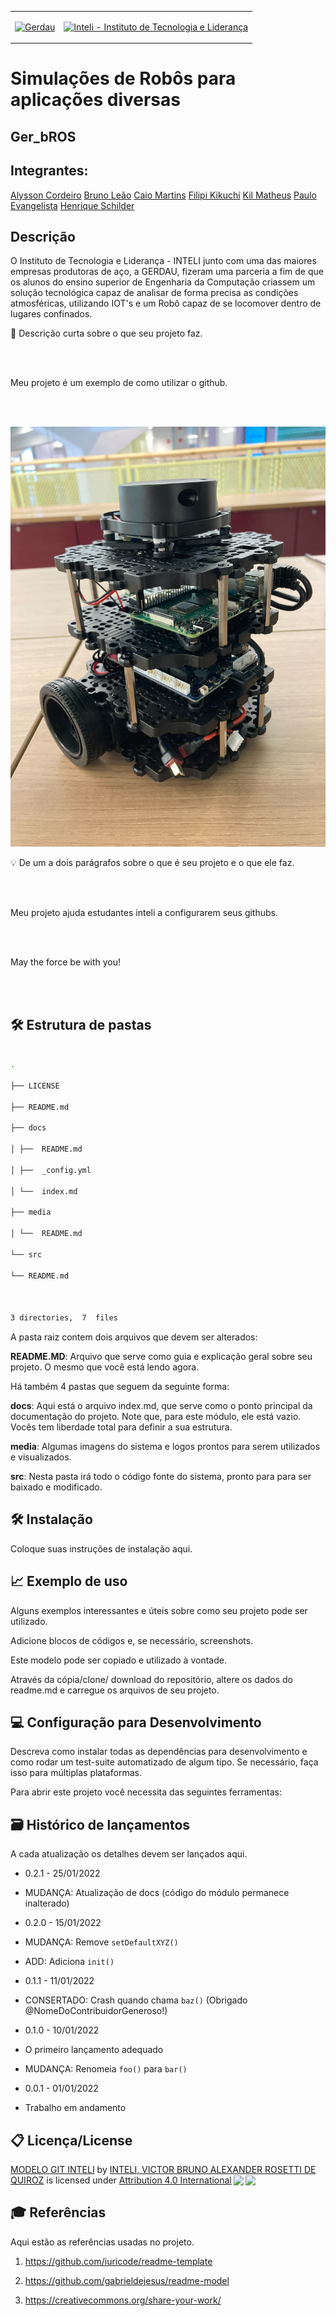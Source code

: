 <table>

<tr>

<td>

<a  href= "https://www2.gerdau.com.br/"><img  src="https://upload.wikimedia.org/wikipedia/commons/thumb/8/89/Gerdau_logo_%282011%29.svg/1200px-Gerdau_logo_%282011%29.svg.png"  alt="Gerdau"  border="0"  width="20%"></a>

</td>

<td><a  href= "https://www.inteli.edu.br/"><img  src="https://www.inteli.edu.br/wp-content/uploads/2021/08/20172028/marca_1-2.png"  alt="Inteli - Instituto de Tecnologia e Liderança"  border="0"  width="30%"></a>

</td>

</tr>

</table>

  

# Simulações de Robôs para aplicações diversas

  

## Ger_bROS

  

## Integrantes:

<a href="https://www.linkedin.com/in/alysson-cordeiro-0684a8236">Alysson Cordeiro</a>
<a href="https://www.linkedin.com/in/brunomleao">Bruno Leão</a>
<a href="https://www.linkedin.com/in/caio-m1849">Caio Martins</a>
<a href="https://www.linkedin.com/in/filipi-enzo-siqueira-kikuchi-1811a9213">Filipi Kikuchi</a>
<a href="https://www.linkedin.com/in/kil-matheus-gomes-teixeira-78257020a">Kil Matheus</a>
<a href="https://www.linkedin.com/in/paulo-evangelista">Paulo Evangelista</a>
<a href="https://www.linkedin.com/in/kil-matheus-gomes-teixeira-78257020a">Henrique Schilder</a>

## Descrição

  O Instituto de Tecnologia e Liderança - INTELI junto com uma das maiores empresas produtoras de aço, a GERDAU, fizeram uma parceria a fim de que os alunos do ensino superior de Engenharia da Computação criassem um solução tecnológica capaz de analisar de forma precisa as condições atmosféricas, utilizando IOT's e um Robô capaz de se locomover dentro de lugares confinados.

📜 Descrição curta sobre o que seu projeto faz.

<br><br>

Meu projeto é um exemplo de como utilizar o github.

<br><br>

<p  align="center">

<img  src="docs/img/robo.jpg"  alt="Robô">

</p>

  
  

💡 De um a dois parágrafos sobre o que é seu projeto e o que ele faz.

<br><br>

Meu projeto ajuda estudantes inteli a configurarem seus githubs.

<br><br>

May the force be with you!

<br><br>

  

## 🛠 Estrutura de pastas

```bash

.

├── LICENSE

├── README.md

├── docs

│ ├──  README.md

│ ├──  _config.yml

│ └──  index.md

├── media

│ └──  README.md

└── src

└── README.md

  

3 directories,  7  files

```

  

A pasta raiz contem dois arquivos que devem ser alterados:

  

<b>README.MD</b>: Arquivo que serve como guia e explicação geral sobre seu projeto. O mesmo que você está lendo agora.

  

Há também 4 pastas que seguem da seguinte forma:

  

<b>docs</b>: Aqui está o arquivo index.md, que serve como o ponto principal da documentação do projeto. Note que, para este módulo, ele está vazio. Vocês tem liberdade total para definir a sua estrutura.

  

<b>media</b>: Algumas imagens do sistema e logos prontos para serem utilizados e visualizados.

  

<b>src</b>: Nesta pasta irá todo o código fonte do sistema, pronto para para ser baixado e modificado.

  

## 🛠 Instalação

  

Coloque suas instruções de instalação aqui.

  

## 📈 Exemplo de uso

  

Alguns exemplos interessantes e úteis sobre como seu projeto pode ser utilizado.

  

Adicione blocos de códigos e, se necessário, screenshots.

  

Este modelo pode ser copiado e utilizado à vontade.

  

Através da cópia/clone/ download do repositório, altere os dados do readme.md e carregue os arquivos de seu projeto.

  

## 💻 Configuração para Desenvolvimento

  

Descreva como instalar todas as dependências para desenvolvimento e como rodar um test-suite automatizado de algum tipo. Se necessário, faça isso para múltiplas plataformas.

  

Para abrir este projeto você necessita das seguintes ferramentas:

  

## 🗃 Histórico de lançamentos

  

A cada atualização os detalhes devem ser lançados aqui.

  

* 0.2.1 - 25/01/2022

* MUDANÇA: Atualização de docs (código do módulo permanece inalterado)

* 0.2.0 - 15/01/2022

* MUDANÇA: Remove `setDefaultXYZ()`

* ADD: Adiciona `init()`

* 0.1.1 - 11/01/2022

* CONSERTADO: Crash quando chama `baz()` (Obrigado @NomeDoContribuidorGeneroso!)

* 0.1.0 - 10/01/2022

* O primeiro lançamento adequado

* MUDANÇA: Renomeia `foo()` para `bar()`

* 0.0.1 - 01/01/2022

* Trabalho em andamento

  

## 📋 Licença/License

  

<p  xmlns:cc="http://creativecommons.org/ns#"  xmlns:dct="http://purl.org/dc/terms/"><a  property="dct:title"  rel="cc:attributionURL"  href="https://github.com/Spidus/Teste_Final_1">MODELO GIT INTELI</a> by <a  rel="cc:attributionURL dct:creator"  property="cc:attributionName"  href="https://www.yggbrasil.com.br/vr">INTELI, VICTOR BRUNO ALEXANDER ROSETTI DE QUIROZ</a> is licensed under <a  href="http://creativecommons.org/licenses/by/4.0/?ref=chooser-v1"  target="_blank"  rel="license noopener noreferrer"  style="display:inline-block;">Attribution 4.0 International<img  style="height:22px!important;margin-left:3px;vertical-align:text-bottom;"  src="https://mirrors.creativecommons.org/presskit/icons/cc.svg?ref=chooser-v1"><img  style="height:22px!important;margin-left:3px;vertical-align:text-bottom;"  src="https://mirrors.creativecommons.org/presskit/icons/by.svg?ref=chooser-v1"></a></p>

  

## 🎓 Referências

  

Aqui estão as referências usadas no projeto.

  

1. <https://github.com/iuricode/readme-template>

2. <https://github.com/gabrieldejesus/readme-model>

3. <https://creativecommons.org/share-your-work/>